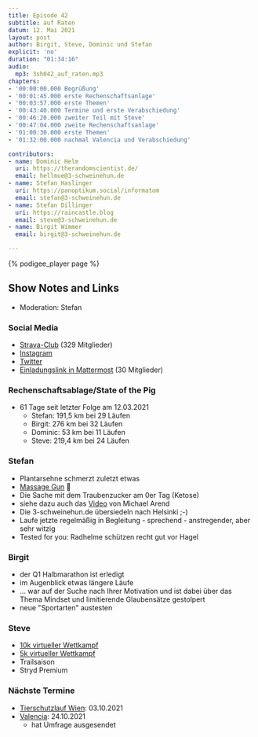 ```yaml
---
title: Episode 42
subtitle: auf Raten
datum: 12. Mai 2021
layout: post
author: Birgit, Steve, Dominic und Stefan
explicit: 'no'
duration: "01:34:16"
audio:
  mp3: 3sh042_auf_raten.mp3
chapters:
- '00:00:00.000 Begrüßung'
- '00:01:45.000 erste Rechenschaftsanlage'
- '00:03:57.000 erste Themen'
- '00:43:40.000 Termine und erste Verabschiedung'
- '00:46:20.000 zweiter Teil mit Steve'
- '00:47:04.000 zweite Rechenschaftsanlage'
- '01:00:30.000 erste Themen'
- '01:32:00.000 nachmal Valencia und Verabschiedung'

contributors:
- name: Dominic Helm
  uri: https://therandomscientist.de/
  email: hellmue@3-schweinehun.de
- name: Stefan Haslinger
  uri: https://panoptikum.social/informatom
  email: stefan@3-schweinehun.de
- name: Stefan Dillinger
  uri: https://raincastle.blog
  email: steve@3-schweinehun.de
- name: Birgit Wimmer
  email: birgit@3-schweinehun.de

---
```


{% podigee_player page %}

## Show Notes and Links

* Moderation: Stefan

### Social Media

* [Strava-Club](https://www.strava.com/clubs/3schweinehunde) (329 Mitglieder)
* [Instagram](https://www.instagram.com/3_schweinehunde/)
* [Twitter](https://twitter.com/3schweinehunde)
* [Einladungslink in Mattermost](https://mattermost.informatom.com/signup_user_complete/?id=pniz51hpoiyqumcdeu11463o8h) (30 Mitglieder)

### Rechenschaftsablage/State of the Pig

* 61 Tage seit letzter Folge am 12.03.2021
  * Stefan: 191,5 km bei 29 Läufen
  * Birgit: 276 km bei 32 Läufen
  * Dominic: 53 km bei 11 Läufen
  * Steve: 219,4 km bei 24 Läufen

### Stefan

* Plantarsehne schmerzt zuletzt etwas
* [Massage Gun](https://www.amazon.de/dp/B08P7GZS44/) 🔫
* Die Sache mit dem Traubenzucker am 0er Tag (Ketose)
* siehe dazu auch das [Video](https://www.youtube.com/watch?v=OtCbb_xP1BA) von Michael Arend
* Die 3-schweinehun.de übersiedeln nach Helsinki ;-)
* Laufe jetzte regelmäßig in Begleitung - sprechend - anstregender, aber sehr witzig
* Tested for you: Radhelme schützen recht gut vor Hagel

### Birgit

* der Q1 Halbmarathon ist erledigt
* im Augenblick etwas längere Läufe
* ... war auf der Suche nach Ihrer Motivation und ist dabei über das Thema Mindset und limitierende Glaubensätze gestolpert
* neue "Sportarten" austesten

### Steve

* [10k virtueller Wettkampf](https://raincastle.blog/?p=1278)
* [5k virtueller Wettkampf](https://raincastle.blog/?p=1288)
* Trailsaison
* Stryd Premium

### Nächste Termine

* [Tierschutzlauf Wien](https://www.tierschutzlauf.at): 03.10.2021
* [Valencia](https://www.valenciaciudaddelrunning.com): 24.10.2021
  * hat Umfrage ausgesendet
